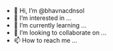 - 👋 Hi, I’m @bhavnacdnsol
- 👀 I’m interested in ...
- 🌱 I’m currently learning ...
- 💞️ I’m looking to collaborate on ...
- 📫 How to reach me ...

<!---
bhavnacdnsol/bhavnacdnsol is a ✨ special ✨ repository because its `README.md` (this file) appears on your GitHub profile.
You can click the Preview link to take a look at your changes.
--->
